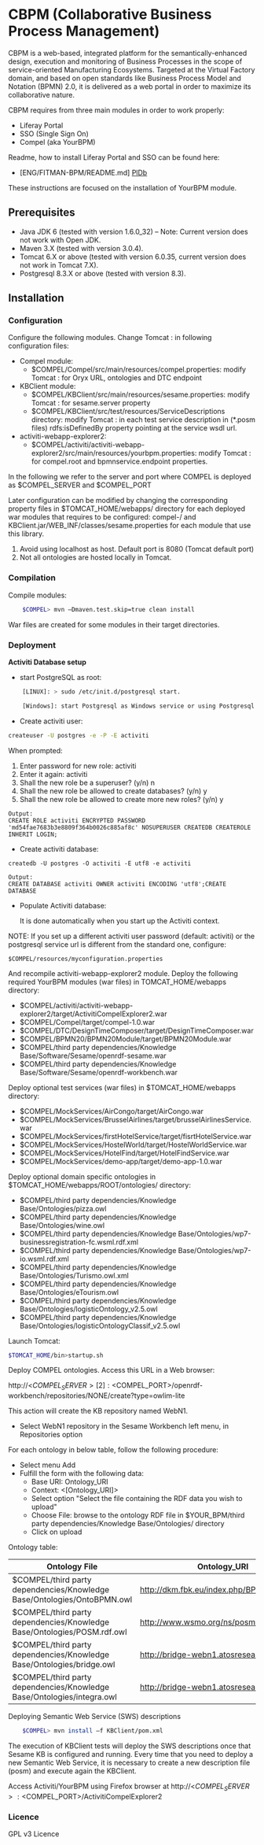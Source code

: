 # CBPM (Collaborative Business Process Management)

CBPM is a web-based, integrated platform for the semantically-enhanced design, execution and monitoring of Business Processes in the scope of service-oriented Manufacturing Ecosystems. Targeted at the Virtual Factory domain, and based on open standards like Business Process Model and Notation (BPMN) 2.0, it is delivered as a web portal in order to maximize its collaborative nature.

CBPM requires from three main modules in order to work properly: 
- Liferay Portal 
- SSO (Single Sign On)
- Compel (aka YourBPM)

Readme, how to install Liferay Portal and SSO can be found here:
* [ENG/FITMAN-BPM/README.md] [PlDb]

These instructions are focused on the installation of YourBPM module.


## Prerequisites

  - Java JDK 6 (tested with version 1.6.0_32) – Note: Current version does not work with Open JDK.
  - Maven 3.X (tested with version 3.0.4).
  - Tomcat 6.X or above (tested with version 6.0.35, current version does not work in Tomcat 7.X).
  - Postgresql 8.3.X or above (tested with version 8.3).

## Installation
### Configuration

Configure the following modules. Change Tomcat <host>:<port> in following configuration files:

- Compel module:
    - $COMPEL/Compel/src/main/resources/compel.properties: modify Tomcat <host>:<port> for Oryx URL, ontologies and DTC endpoint
- KBClient module:
    - $COMPEL/KBClient/src/main/resources/sesame.properties: modify Tomcat <host>:<port> for sesame.server property
    - $COMPEL/KBClient/src/test/resources/ServiceDescriptions directory: modify Tomcat <host>:<port> in each test service description in (*.posm files) rdfs:isDefinedBy property pointing at the service wsdl url.
- activiti-webapp-explorer2:
    - $COMPEL/activiti/activiti-webapp-explorer2/src/main/resources/yourbpm.properties: modify Tomcat <host>:<port> for compel.root and bpmnservice.endpoint properties.

In the following we refer to the server and port where COMPEL is deployed as $COMPEL_SERVER and $COMPEL_PORT

Later configuration can be modified by changing the corresponding property files in $TOMCAT_HOME/webapps/ directory for each deployed war modules that requires to be configured: compel-<version>/ and KBClient.jar/WEB_INF/classes/sesame.properties for each module that use this library.

1.	Avoid using localhost as host. Default port is 8080 (Tomcat default port)
2.	Not all ontologies are hosted locally in Tomcat.

### Compilation

Compile modules:
```sh
	$COMPEL> mvn –Dmaven.test.skip=true clean install
```

War files are created for some modules in their target directories.

### Deployment

**Activiti Database setup**
- start PostgreSQL as root:
```sh
    [LINUX]: > sudo /etc/init.d/postgresql start.
```
```sh
    [Windows]: start Postgresql as Windows service or using Postgresql script provided by the installation
```

- Create activiti user:
```sh
createuser -U postgres -e -P -E activiti
```
When prompted:

  1. Enter password for new role: activiti
  2. Enter it again: activiti
  3. Shall the new role be a superuser? (y/n) n
  4. Shall the new role be allowed to create databases? (y/n) y
  5. Shall the new role be allowed to create more new roles? (y/n) y

```
Output: 
CREATE ROLE activiti ENCRYPTED PASSWORD 'md54fae7683b3e8809f364b0026c885af8c' NOSUPERUSER CREATEDB CREATEROLE INHERIT LOGIN;
```
- Create activiti database:
```
createdb -U postgres -O activiti -E utf8 -e activiti
```
```
Output: 
CREATE DATABASE activiti OWNER activiti ENCODING 'utf8';CREATE DATABASE
```
- Populate Activiti database:

    It is done automatically when you start up the Activiti context.

NOTE: If you set up a different activiti user password (default: activiti) or the postgresql service url is different from the standard one, configure:
```
$COMPEL/resources/myconfiguration.properties
````
And recompile activiti-webapp-explorer2 module.
Deploy the following required YourBPM modules (war files) in TOMCAT_HOME/webapps directory:
- $COMPEL/activiti/activiti-webapp-explorer2/target/ActivitiCompelExplorer2.war
- $COMPEL/Compel/target/compel-1.0.war
- $COMPEL/DTC/DesignTimeComposer/target/DesignTimeComposer.war
- $COMPEL/BPMN20/BPMN20Module/target/BPMN20Module.war
- $COMPEL/third party dependencies/Knowledge Base/Software/Sesame/openrdf-sesame.war
- $COMPEL/third party dependencies/Knowledge Base/Software/Sesame/openrdf-workbench.war

Deploy optional test services (war files) in $TOMCAT_HOME/webapps directory:

- $COMPEL/MockServices/AirCongo/target/AirCongo.war
- $COMPEL/MockServices/BrusselAirlines/target/brusselAirlinesService.war
- $COMPEL/MockServices/firstHotelService/target/fisrtHotelService.war
- $COMPEL/MockServices/HostelWorld/target/HostelWorldService.war
- $COMPEL/MockServices/HotelFind/target/HotelFindService.war
- $COMPEL/MockServices/demo-app/target/demo-app-1.0.war

Deploy optional domain specific ontologies in $TOMCAT_HOME/webapps/ROOT/ontologies/ directory:

- $COMPEL/third party dependencies/Knowledge Base/Ontologies/pizza.owl
- $COMPEL/third party dependencies/Knowledge Base/Ontologies/wine.owl
- $COMPEL/third party dependencies/Knowledge Base/Ontologies/wp7-businessregistration-fc.wsml.rdf.xml
- $COMPEL/third party dependencies/Knowledge Base/Ontologies/wp7-io.wsml.rdf.xml
- $COMPEL/third party dependencies/Knowledge Base/Ontologies/Turismo.owl.xml
- $COMPEL/third party dependencies/Knowledge Base/Ontologies/eTourism.owl
- $COMPEL/third party dependencies/Knowledge Base/Ontologies/logisticOntology_v2.5.owl
- $COMPEL/third party dependencies/Knowledge Base/Ontologies/logisticOntologyClassif_v2.5.owl

Launch Tomcat:
```sh
$TOMCAT_HOME/bin>startup.sh
````

Deploy COMPEL ontologies. Access this URL in a Web browser:

http://<$COMPEL_SERVER>[2]:<$COMPEL_PORT>/openrdf-workbench/repositories/NONE/create?type=owlim-lite

This action will create the KB repository named WebN1.
- Select WebN1 repository in the Sesame Workbench left menu, in Repositories option

For each ontology in below table, follow the following procedure:
- Select menu Add
- Fulfill the form with the following data:
    - Base URI: Ontology_URI
    - Context: <[Ontology_URI]>
    - Select option "Select the file containing the RDF data you wish to upload"
    - Choose File: browse to the ontology RDF file in $YOUR_BPM/third party dependencies/Knowledge Base/Ontologies/ directory
    - Click on upload


Ontology table:

| Ontology File     | Ontology_URI    | 
| --------|---------|
|$COMPEL/third party dependencies/Knowledge Base/Ontologies/OntoBPMN.owl  | http://dkm.fbk.eu/index.php/BPMN_Ontology   | 
| $COMPEL/third party dependencies/Knowledge Base/Ontologies/POSM.rdf.owl | http://www.wsmo.org/ns/posm/0.2 | 
| $COMPEL/third party dependencies/Knowledge Base/Ontologies/bridge.owl | http://bridge-webn1.atosresearch.eu/bridge | 
| $COMPEL/third party dependencies/Knowledge Base/Ontologies/integra.owl | http://bridge-webn1.atosresearch.eu/bridge | 

Deploying Semantic Web Service (SWS) descriptions
```sh
	$COMPEL> mvn install –f KBClient/pom.xml
```
The execution of KBClient tests will deploy the SWS descriptions once that Sesame KB is configured and running. Every time that you need to deploy a new Semantic Web Service, it is necessary to create a new description file (posm) and execute again the KBClient.

Access Activiti/YourBPM using Firefox browser at
http://<$COMPEL_SERVER>:<$COMPEL_PORT>/ActivitiCompelExplorer2

### Licence
GPL v3  Licence

[//]: # (These are reference links used in the body of this note and get stripped out when the markdown processor does its job. There is no need to format nicely because it shouldn't be seen. Thanks SO - http://stackoverflow.com/questions/4823468/store-comments-in-markdown-syntax)

 
   [PlDb]: <https://github.com/CBPM-WG/Fitman-CBPM/blob/master/ENG/FITMAN-BPM/README.md>




